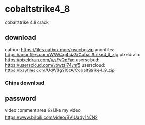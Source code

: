 # cobaltstrike4_8
cobaltstrike 4.8 crack
## download
catbox: https://files.catbox.moe/msccbg.zip
anonfiles: https://anonfiles.com/W3W4g4ldz3/CobaltStrike4_8_zip
pixeldrain: https://pixeldrain.com/u/sFvQpFaq
userscloud: https://userscloud.com/vbwtzi74vnf5
userscloud: https://bayfiles.com/UdW3g3l0z6/CobaltStrike4_8_zip
### China download

## password
video comment area 👍 Like my video
https://www.bilibili.com/video/BV1Ua4y1N7N2
